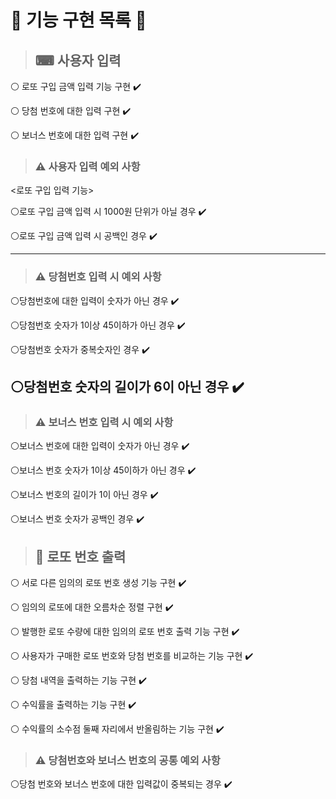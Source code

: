 # 🎱 기능 구현 목록 🎱

>## ⌨ 사용자 입력

⚪ 로또 구입 금액 입력 기능 구현 ✔️

⚪ 당첨 번호에 대한 입력 구현 ✔️

⚪ 보너스 번호에 대한 입력 구현 ✔️

>### ⚠ 사용자 입력 예외 사항

<로또 구입 입력 기능>

⚪로또 구입 금액 입력 시 1000원 단위가 아닐 경우 ✔️

⚪로또 구입 금액 입력 시 공백인 경우 ✔️

-----------------------------------------------
>### ⚠ 당첨번호 입력 시 예외 사항

⚪당첨번호에 대한 입력이 숫자가 아닌 경우 ✔️

⚪당첨번호 숫자가 1이상 45이하가 아닌 경우 ✔️

⚪당첨번호 숫자가 중복숫자인 경우 ✔️

⚪당첨번호 숫자의 길이가 6이 아닌 경우 ✔️
-----------------------------------------------
>### ⚠ 보너스 번호 입력 시 예외 사항


⚪보너스 번호에 대한 입력이 숫자가 아닌 경우 ✔️

⚪보너스 번호 숫자가 1이상 45이하가 아닌 경우 ✔️

⚪보너스 번호의 길이가 1이 아닌 경우 ✔️

⚪보너스 번호 숫자가 공백인 경우 ✔️



>## 🔢 로또 번호 출력

⚪ 서로 다른 임의의 로또 번호 생성 기능 구현 ✔️

⚪ 임의의 로또에 대한 오름차순 정렬 구현 ✔️

⚪ 발행한 로또 수량에 대한 임의의 로또 번호 출력 기능 구현 ✔️

⚪ 사용자가 구매한 로또 번호와 당첨 번호를 비교하는 기능 구현 ✔️

⚪ 당첨 내역을 출력하는 기능 구현 ✔️

⚪ 수익률을 출력하는 기능 구현 ✔️

⚪ 수익률의 소수점 둘째 자리에서 반올림하는 기능 구현 ✔️

>### ⚠ 당첨번호와 보너스 번호의 공통 예외 사항

⚪당첨 번호와 보너스 번호에 대한 입력값이 중복되는 경우 ✔️
